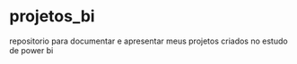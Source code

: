 # projetos_bi
 repositorio para documentar e apresentar meus projetos criados no estudo de power bi
